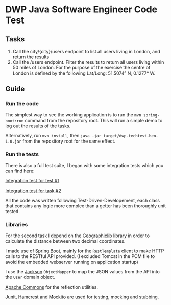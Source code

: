 # DWP Java Software Engineer Code Test

## Tasks

1. Call the city/{city}/users endpoint to list all users living in London, and return the results
2. Call the /users endpoint. Filter the results to return all users living within 50 miles of London. For the purpose of
   the exercise the centre of London is defined by the following Lat/Long: 51.5074° N, 0.1277° W.

## Guide

### Run the code

The simplest way to see the working application is to run the `mvn spring-boot:run` command from the repository root. This will run a simple demo to log out the results of the tasks. 

Alternatively, run `mvn install`, then `java -jar target/dwp-techtest-heo-1.0.jar` from the repository root for the same effect.

### Run the tests

There is also a full test suite, I began with some integration tests which you can find here:

[Integration test for test #1](src/test/java/integration/UsersInCityIntegrationTest.java)

[Integration test for task #2](src/test/java/integration/UsersInRadiusOfCityIntegrationTest.java)

All the code was written following Test-Driven-Developement, each class that contains any logic more complex than a getter has been thoroughly unit tested.

### Libraries

For the second task I depend on the [Geographiclib](https://geographiclib.sourceforge.io/html/java/net/sf/geographiclib/Geodesic.html) library in order to calculate the distance between two decimal coordinates.

I made use of [Spring Boot](https://spring.io/projects/spring-boot), mainly for the `RestTemplate` client to make HTTP calls to the RESTful API provided. (I excluded Tomcat in the POM file to avoid the embedded webserver running on application startup)

I use the [Jackson](https://github.com/FasterXML/jackson) `ObjectMapper` to map the JSON values from the API into the `User` domain object.

[Apache Commons](https://commons.apache.org/) for the reflection utilities.

[Junit](https://junit.org/junit4/), [Hamcrest](http://hamcrest.org/) and [Mockito](https://site.mockito.org/) are used for testing, mocking and stubbing.


